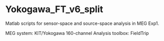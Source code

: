# Yokogawa_FT_v6_split
Matlab scripts for sensor-space and source-space analysis in MEG Exp1.

MEG system: KIT/Yokogawa 160-channel
Analysis toolbox: FieldTrip
